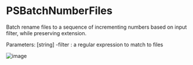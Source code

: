 # PSBatchNumberFiles
Batch rename files to a sequence of incrementing numbers based on input filter, while preserving extension.

Parameters: 
  [string] -filter : a regular expression to match to files

![image](https://user-images.githubusercontent.com/12385726/222615296-610adf24-cae3-44b6-bd0e-37f1f07e99f8.png)

